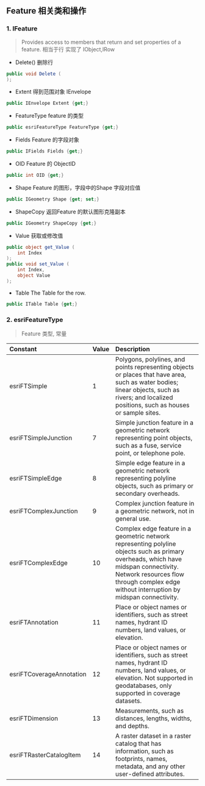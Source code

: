 ## Feature 相关类和操作
### 1. IFeature
> Provides access to members that return and set properties of a feature.
> 相当于行
> 实现了 IObject,IRow

- Delete()
删除行
```cs
public void Delete (
);
```
- Extent
得到范围对象 IEnvelope
```cs
public IEnvelope Extent {get;}
```
- FeatureType
feature 的类型
```cs
public esriFeatureType FeatureType {get;}
```
- Fields
Feature 的字段对象
```cs
public IFields Fields {get;}
```
- OID
Feature 的 ObjectID
```cs
public int OID {get;}
```
- Shape
Feature 的图形，字段中的Shape 字段对应值
```cs
public IGeometry Shape {get; set;}
```
- ShapeCopy
返回Feature 的默认图形克隆副本
```cs
public IGeometry ShapeCopy {get;}
```
- Value
获取或修改值
```cs
public object get_Value (
    int Index
);
public void set_Value (
    int Index,
    object Value
);
```
- Table
The Table for the row.
```cs
public ITable Table {get;}
```

### 2. esriFeatureType
> Feature 类型, 常量

| Constant    | Value    | Description |
| :---------- | :------- | :---------- |
| esriFTSimple	| 1	| Polygons, polylines, and points representing objects or places that have area, such as water bodies; linear objects, such as rivers; and localized positions, such as houses or sample sites.|
| esriFTSimpleJunction	| 7	| Simple junction feature in a geometric network representing point objects, such as a fuse, service point, or telephone pole.|
| esriFTSimpleEdge	| 8	| 	Simple edge feature in a geometric network representing polyline objects, such as primary or secondary overheads.|
| esriFTComplexJunction	| 9	| 	Complex junction feature in a geometric network, not in general use.|
| esriFTComplexEdge	| 10	| 	Complex edge feature in a geometric network representing polyline objects such as primary overheads, which have midspan connectivity. Network resources flow through complex edge without interruption by midspan connectivity.|
| esriFTAnnotation	| 11	| 	Place or object names or identifiers, such as street names, hydrant ID numbers, land values, or elevation.|
| esriFTCoverageAnnotation	| 12	| 	Place or object names or identifiers, such as street names, hydrant ID numbers, land values, or elevation. Not supported in geodatabases, only supported in coverage datasets.|
| esriFTDimension	| 13	|	Measurements, such as distances, lengths, widths, and depths.|
| esriFTRasterCatalogItem	| 14	| A raster dataset in a raster catalog that has information, such as footprints, names, metadata, and any other user-defined attributes.|
